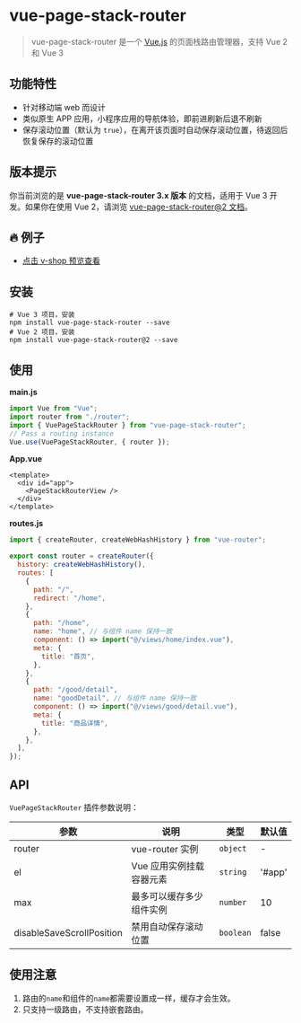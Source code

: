 # vue-page-stack-router

> vue-page-stack-router 是一个 [Vue.js](https://vuejs.org/) 的页面栈路由管理器，支持 Vue 2 和 Vue 3

## 功能特性

- 针对移动端 web 而设计
- 类似原生 APP 应用，小程序应用的导航体验，即前进刷新后退不刷新
- 保存滚动位置（默认为 `true`），在离开该页面时自动保存滚动位置，待返回后恢复保存的滚动位置

## 版本提示

你当前浏览的是 **vue-page-stack-router 3.x 版本** 的文档，适用于 Vue 3 开发。如果你在使用 Vue 2，请浏览 [vue-page-stack-router@2 文档](https://github.com/JoeshuTT/vue-page-stack-router/tree/v2)。

## 🔥 例子

- [点击 v-shop 预览查看](https://github.com/JoeshuTT/v-shop)

## 安装

```shell
# Vue 3 项目，安装
npm install vue-page-stack-router --save
# Vue 2 项目，安装
npm install vue-page-stack-router@2 --save
```

## 使用

**main.js**

```js
import Vue from "Vue";
import router from "./router";
import { VuePageStackRouter } from "vue-page-stack-router";
// Pass a routing instance
Vue.use(VuePageStackRouter, { router });
```

**App.vue**

```vue
<template>
  <div id="app">
    <PageStackRouterView />
  </div>
</template>
```

**routes.js**

```js
import { createRouter, createWebHashHistory } from "vue-router";

export const router = createRouter({
  history: createWebHashHistory(),
  routes: [
    {
      path: "/",
      redirect: "/home",
    },
    {
      path: "/home",
      name: "home", // 与组件 name 保持一致
      component: () => import("@/views/home/index.vue"),
      meta: {
        title: "首页",
      },
    },
    {
      path: "/good/detail",
      name: "goodDetail", // 与组件 name 保持一致
      component: () => import("@/views/good/detail.vue"),
      meta: {
        title: "商品详情",
      },
    },
  ],
});
```

## API

`VuePageStackRouter` 插件参数说明：

| 参数                      | 说明                     | 类型      | 默认值 |
| ------------------------- | ------------------------ | --------- | ------ |
| router                    | vue-router 实例          | `object`  | -      |
| el                        | Vue 应用实例挂载容器元素 | `string`  | '#app' |
| max                       | 最多可以缓存多少组件实例 | `number`  | 10     |
| disableSaveScrollPosition | 禁用自动保存滚动位置     | `boolean` | false  |

## 使用注意

1. 路由的`name`和组件的`name`都需要设置成一样，缓存才会生效。
2. 只支持一级路由，不支持嵌套路由。
